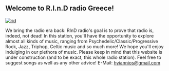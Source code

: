 ## Welcome to R.I.n.D radio Greece!
<a href="https://imgbb.com/"><img src="https://image.ibb.co/czQpNa/rid.png" alt="rid" border="0"></a>

We bring the radio era back:
RInD radio's goal is to prove that radio is, indeed, not dead! In this station, you'll have the opportunity to explore almost all kinds of music, ranging from Psychedelic/Classic/Progressive Rock, Jazz, Triphop, Celtic music and so much more! We hope you'll enjoy indulging in our plethora of music. Please keep in mind that this website is under construction (and to be exact, this whole radio station). Feel free to suggest songs as well as any other advice! E-Mail: hyiannios@gmail.com 

<script>
	// MixStream Flash Player, http://mixstreamflashplayer.net/ 
	var flashvars = {};flashvars.serverHost = "master.shoutcast.com:8000/stream/896096/";flashvars.getStats = "1";flashvars.autoStart = "1";flashvars.textColour = "";flashvars.buttonColour = "";flashvars.backgroundURL = "ibb.co/iJrKNa";var params = {};params.bgcolor= "";params.wmode="transparent";
</script>
<script type="text/javascript" src="//mixstreamflashplayer.net/v1.3.js"></script>

<!--Start of Tawk.to Script-->
<script type="text/javascript">
var Tawk_API=Tawk_API||{}, Tawk_LoadStart=new Date();
(function(){
var s1=document.createElement("script"),s0=document.getElementsByTagName("script")[0];
s1.async=true;
s1.src='https://embed.tawk.to/5928c1654374a471e7c4ff48/default';
s1.charset='UTF-8';
s1.setAttribute('crossorigin','*');
s0.parentNode.insertBefore(s1,s0);
})();
</script>
<!--End of Tawk.to Script-->
